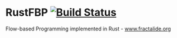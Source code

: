 # RustFBP [![Build Status](https://travis-ci.org/fractalide/RustFBP.svg?branch=master)](https://travis-ci.org/fractalide/RustFBP)
Flow-based Programming implemented in Rust - www.fractalide.org
